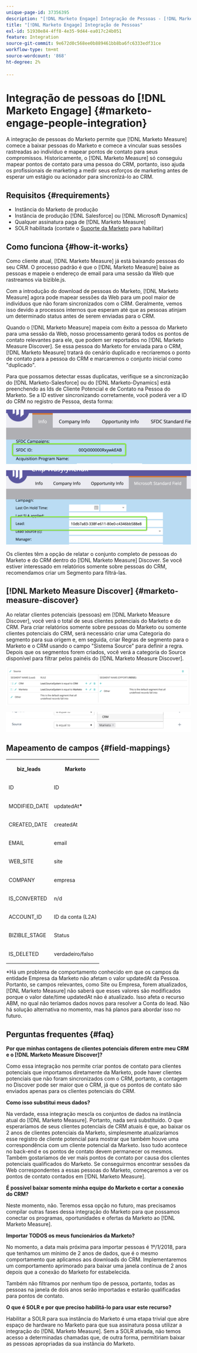 ```yaml
---
unique-page-id: 37356395
description: "[!DNL Marketo Engage] Integração de Pessoas - [!DNL Marketo Measure]"
title: "[!DNL Marketo Engage] Integração de Pessoas"
exl-id: 51930e84-4ff8-4e35-9d44-ea017c24b051
feature: Integration
source-git-commit: 9e672d0c568ee0b889461bb8ba6fc6333edf31ce
workflow-type: tm+mt
source-wordcount: '868'
ht-degree: 2%

---
```


# Integração de pessoas do [!DNL Marketo Engage] {#marketo-engage-people-integration}

A integração de pessoas do Marketo permite que [!DNL Marketo Measure] comece a baixar pessoas do Marketo e comece a vincular suas sessões rastreadas ao indivíduo e mapear pontos de contato para seus compromissos. Historicamente, o [!DNL Marketo Measure] só conseguiu mapear pontos de contato para uma pessoa do CRM, portanto, isso ajuda os profissionais de marketing a medir seus esforços de marketing antes de esperar um estágio ou acionador para sincronizá-lo ao CRM.

## Requisitos {#requirements}

* Instância do Marketo de produção
* Instância de produção [!DNL Salesforce] ou [!DNL Microsoft Dynamics]
* Qualquer assinatura paga de [!DNL Marketo Measure]
* SOLR habilitada (contate o [Suporte da Marketo](https://nation.marketo.com/t5/Support/ct-p/Support) para habilitar)

## Como funciona {#how-it-works}

Como cliente atual, [!DNL Marketo Measure] já está baixando pessoas do seu CRM. O processo padrão é que o [!DNL Marketo Measure] baixe as pessoas e mapeie o endereço de email para uma sessão da Web que rastreamos via bizible.js.

Com a introdução do download de pessoas do Marketo, [!DNL Marketo Measure] agora pode mapear sessões da Web para um pool maior de indivíduos que não foram sincronizados com o CRM. Geralmente, vemos isso devido a processos internos que esperam até que as pessoas atinjam um determinado status antes de serem enviadas para o CRM.

Quando o [!DNL Marketo Measure] mapeia com êxito a pessoa do Marketo para uma sessão da Web, nosso processamento gerará todos os pontos de contato relevantes para ele, que podem ser reportados no [!DNL Marketo Measure Discover]. Se essa pessoa do Marketo for enviada para o CRM, [!DNL Marketo Measure] tratará do cenário duplicado e recriaremos o ponto de contato para a pessoa do CRM e marcaremos o conjunto inicial como &quot;duplicado&quot;.

Para que possamos detectar essas duplicatas, verifique se a sincronização do [!DNL Marketo-Salesforce] ou do [!DNL Marketo-Dynamics] está preenchendo as Ids de Cliente Potencial e de Contato na Pessoa do Marketo. Se a ID estiver sincronizando corretamente, você poderá ver a ID do CRM no registro de Pessoa, desta forma:

![](assets/5a.png)

![](assets/5b.png)

Os clientes têm a opção de relatar o conjunto completo de pessoas do Marketo e do CRM dentro do [!DNL Marketo Measure] Discover. Se você estiver interessado em relatórios somente sobre pessoas do CRM, recomendamos criar um Segmento para filtrá-las.

## [!DNL Marketo Measure Discover] {#marketo-measure-discover}

Ao relatar clientes potenciais (pessoas) em [!DNL Marketo Measure Discover], você verá o total de seus clientes potenciais do Marketo e do CRM. Para criar relatórios somente sobre pessoas do Marketo ou somente clientes potenciais do CRM, será necessário criar uma Categoria do segmento para sua origem e, em seguida, criar Regras de segmento para o Marketo e o CRM usando o campo &quot;Sistema Source&quot; para definir a regra. Depois que os segmentos forem criados, você verá a categoria do Source disponível para filtrar pelos painéis do [!DNL Marketo Measure Discover].

![](assets/bizible-discover-1.png)

![](assets/bizible-discover-2.png)

## Mapeamento de campos {#field-mappings}

<table> 
 <colgroup> 
  <col> 
  <col> 
 </colgroup> 
 <tbody> 
  <tr> 
   <th><p><strong>biz_leads</strong></p></th> 
   <th><p><strong>Marketo</strong></p></th> 
  </tr> 
  <tr> 
   <td><p>ID</p></td> 
   <td><p>ID</p></td> 
  </tr> 
  <tr> 
   <td><p>MODIFIED_DATE</p></td> 
   <td><p>updatedAt<strong>*</strong></p></td> 
  </tr> 
  <tr> 
   <td><p>CREATED_DATE</p></td> 
   <td><p>createdAt</p></td> 
  </tr> 
  <tr> 
   <td><p>EMAIL</p></td> 
   <td><p>email</p></td> 
  </tr> 
  <tr> 
   <td><p>WEB_SITE</p></td> 
   <td><p>site</p></td> 
  </tr> 
  <tr> 
   <td><p>COMPANY</p></td> 
   <td><p>empresa</p></td> 
  </tr> 
  <tr> 
   <td><p>IS_CONVERTED</p></td> 
   <td><p>n/d</p></td> 
  </tr> 
  <tr> 
   <td><p>ACCOUNT_ID</p></td> 
   <td><p>ID da conta (L2A)</p></td> 
  </tr> 
  <tr> 
   <td><p>BIZIBLE_STAGE</p></td> 
   <td><p>Status</p></td> 
  </tr> 
  <tr> 
   <td><p>IS_DELETED</p></td> 
   <td><p>verdadeiro/falso</p></td> 
  </tr> 
 </tbody> 
</table>

*Há um problema de comportamento conhecido em que os campos da entidade Empresa da Marketo não afetam o valor updatedAt da Pessoa. Portanto, se campos relevantes, como Site ou Empresa, forem atualizados, [!DNL Marketo Measure] não saberá que esses valores são modificados porque o valor date/time updatedAt não é atualizado. Isso afeta o recurso ABM, no qual não teríamos dados novos para resolver a Conta do lead. Não há solução alternativa no momento, mas há planos para abordar isso no futuro.

## Perguntas frequentes {#faq}

**Por que minhas contagens de clientes potenciais diferem entre meu CRM e o [!DNL Marketo Measure Discover]?**

Como essa integração nos permite criar pontos de contato para clientes potenciais que importamos diretamente da Marketo, pode haver clientes potenciais que não foram sincronizados com o CRM, portanto, a contagem no Discover pode ser maior que o CRM, já que os pontos de contato são enviados apenas para os clientes potenciais do CRM.

**Como isso substitui meus dados?**

Na verdade, essa integração mescla os conjuntos de dados na instância atual do [!DNL Marketo Measure]. Portanto, nada será substituído. O que esperaríamos de seus clientes potenciais de CRM atuais é que, ao baixar os 2 anos de clientes potenciais da Marketo, simplesmente atualizaríamos esse registro de cliente potencial para mostrar que também houve uma correspondência com um cliente potencial da Marketo. Isso tudo acontece no back-end e os pontos de contato devem permanecer os mesmos. Também gostaríamos de ver mais pontos de contato por causa dos clientes potenciais qualificados do Marketo. Se conseguirmos encontrar sessões da Web correspondentes a essas pessoas do Marketo, começaremos a ver os pontos de contato contados em [!DNL Marketo Measure].

**É possível baixar somente minha equipe do Marketo e cortar a conexão do CRM?**

Neste momento, não. Teremos essa opção no futuro, mas precisamos compilar outras fases dessa integração do Marketo para que possamos conectar os programas, oportunidades e ofertas da Marketo ao [!DNL Marketo Measure].

**Importar TODOS os meus funcionários da Marketo?**

No momento, a data mais próxima para importar pessoas é 1º/1/2018, para que tenhamos um mínimo de 2 anos de dados, que é o mesmo comportamento que aplicamos aos downloads do CRM. Implementaremos um comportamento aprimorado para baixar uma janela contínua de 2 anos depois que a conexão do Marketo for estabelecida.

Também não filtramos por nenhum tipo de pessoa, portanto, todas as pessoas na janela de dois anos serão importadas e estarão qualificadas para pontos de contato.

**O que é SOLR e por que preciso habilitá-lo para usar este recurso?**

Habilitar a SOLR para sua instância do Marketo é uma etapa trivial que abre espaço de hardware no Marketo para que sua assinatura possa utilizar a integração do [!DNL Marketo Measure]. Sem a SOLR ativada, não temos acesso a determinadas chamadas que, de outra forma, permitiriam baixar as pessoas apropriadas da sua instância do Marketo.
